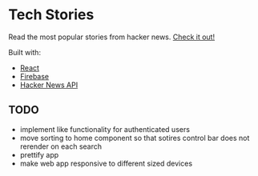 # Tech Stories

Read the most popular stories from hacker news. [Check it out!](https://gifted-carson-b1e491.netlify.app)

Built with:

- [React](https://reactjs.org)
- [Firebase](https://firebase.google.com/)
- [Hacker News API](https://hn.algolia.com/api)

## TODO

- implement like functionality for authenticated users
- move sorting to home component so that sotires control bar does not rerender on each search
- prettify app
- make web app responsive to different sized devices
